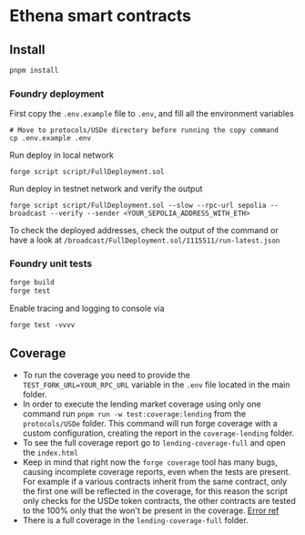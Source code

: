 # Ethena smart contracts

## Install

```bash
pnpm install
```

### Foundry deployment

First copy the `.env.example` file to `.env`, and fill all the environment variables

```
# Move to protocols/USDe directory before running the copy command
cp .env.example .env
```

Run deploy in local network

```
forge script script/FullDeployment.sol
```

Run deploy in testnet network and verify the output

```
forge script script/FullDeployment.sol --slow --rpc-url sepolia --broadcast --verify --sender <YOUR_SEPOLIA_ADDRESS_WITH_ETH>
```

To check the deployed addresses, check the output of the command or have a look at `/broadcast/FullDeployment.sol/1115511/run-latest.json`

### Foundry unit tests

```bash
forge build
forge test
```

Enable tracing and logging to console via

```
forge test -vvvv
```

## Coverage

- To run the coverage you need to provide the `TEST_FORK_URL=YOUR_RPC_URL` variable in the `.env` file located in the main folder.
- In order to execute the lending market coverage using only one command run `pnpm run -w test:coverage:lending` from the `protocols/USDe` folder. This command will run forge coverage with a custom configuration, creating the report in the `coverage-lending` folder.
- To see the full coverage report go to `lending-coverage-full` and open the `index.html`
- Keep in mind that right now the `forge coverage` tool has many bugs, causing incomplete coverage reports, even when the tests are present. For example if a various contracts inherit from the same contract, only the first one will be reflected in the coverage, for this reason the script only checks for the USDe token contracts, the other contracts are tested to the 100% only that the won't be present in the coverage. [Error ref](https://github.com/foundry-rs/foundry/issues/4316)
- There is a full coverage in the `lending-coverage-full` folder.
